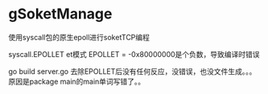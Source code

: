 # gSoketManage
使用syscall包的原生epoll进行soketTCP编程

syscall.EPOLLET et模式  EPOLLET = -0x80000000是个负数，导致编译时错误

go build server.go 去除EPOLLET后没有任何反应，没错误，也没文件生成。。。原因是package main的main单词写错了。。
